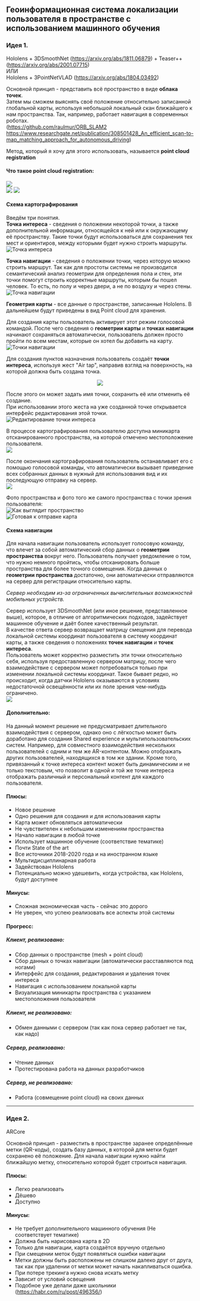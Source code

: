 ## Геоинформационная система локализации пользователя в пространстве с использованием машинного обучения

### Идея 1.  
Hololens + 3DSmoothNet (https://arxiv.org/abs/1811.06879)  + Teaser++ (https://arxiv.org/abs/2001.07715)  
ИЛИ  
Hololens + ЗPointNetVLAD (https://arxiv.org/abs/1804.03492)  

Основной принцип - представить всё пространство в виде **облака точек**.  
Затем мы сможем выяснять своё положение относительно записанной глобальной карты, используя небольшой локальный скан ближайшего к нам пространства. Так, например, работает навигация в современных роботах.  
(https://github.com/raulmur/ORB_SLAM2  
https://www.researchgate.net/publication/308501428_An_efficient_scan-to-map_matching_approach_for_autonomous_driving)  
  
  
Метод, который я хочу для этого использовать, называется **point cloud registration**  
  
#### Что такое **point cloud registration**:  
![](https://raw.githubusercontent.com/neka-nat/probreg/master/images/filterreg_fpfh.gif)  
![](https://github.com/zgojcic/3DSmoothNet/raw/master/figures/demo.png?raw=true)
![](http://geometryhub.net/images/globalregistration.jpg)
  
  
  
#### Схема картографирования
Введём три понятия.  
**Точка интереса** - сведения о положении некоторой точки, а также дополнительной информации, относящейся к ней или к окружающему её пространству. Такие точки будут использоваться для сохранения тех мест и ориентиров, между которыми будет нужно строить маршруты.  
![Точка интереса](https://github.com/wndenis/Innav/raw/master/media/poi2.jpg "Точка интереса")  
  

**Точка навигации** - сведения о положении точки, через которую можно строить маршрут. Так как для простоты системы не производится семантический анализ геометрии для определения пола и стен, эти точки помогут строить корректные маршруты, которым бы пошел человек. То есть, по полу и через двери, а не по воздуху и через стены.  
![Точка навигации](https://github.com/wndenis/Innav/raw/master/media/navpoint2.jpg "Точка навигации")
  
**Геометрия карты** - все данные о пространстве, записанные Hololens. В дальнейшем будут приведены в вид Point cloud для хранения.  
  
Для создания карты пользователь активирует этот режим голосовой командой. После чего сведения о **геометрии карты** и **точках навигации** начинают сохраняться автоматически, пользователь должен просто пройти по всем местам, которые он хотел бы добавить на карту.  
![Точки навигации](https://github.com/wndenis/Innav/raw/master/media/navpoints.jpg "Точки навигации")
  
  
Для создания пунктов назначения пользователь создаёт **точки интереса**, используя жест "Air tap", направив взгляд на поверхность, на которой должна быть создана точка.  
<p align="center"><img src="https://docs.microsoft.com/ru-ru/hololens/images/hololens-air-tap.gif"></p>  
  
После этого он может задать имя точки, сохранить её или отменить её создание.  
При использовании этого жеста на уже созданной точке открывается интерфейс редактирования этой точки.  
![Редактирование точки интереса](https://github.com/wndenis/Innav/raw/master/media/poi.jpg "Редактирование точки интереса")  
  
  
В процессе картографирования пользователю доступна миникарта отсканированного пространства, на которой отмечено местоположение пользователя.  
![](https://github.com/wndenis/Innav/raw/master/media/minimap.jpg)
  
  
После окончания картографирования пользователь останавливает его с помощью голосовой команды, что автоматически вызывает приведение всех собранных данных в нужный для использования вид и их последующую отправку на сервер.  
![](https://github.com/wndenis/Innav/raw/master/media/map_creation.png)  
  
  
Фото пространства и фото того же самого пространства с точки зрения пользователя:  
![Как выглядит пространство](https://github.com/wndenis/Innav/raw/master/media/raw.jpg "Как выглядит пространство")  
![Готовая к отправке карта](https://github.com/wndenis/Innav/raw/master/media/navpoint.jpg "Готовая к отправке карта")  
  
  
#### Схема навигации
Для начала навигации пользователь использует голосовую команду, что влечет за собой автоматический сбор данных о **геометрии пространства** вокруг него. Пользователь получает уведомление о том, что нужно немного пройтись, чтобы отсканировать больше пространства для более точного совмещения. Когда данных о **геометрии пространства** достаточно, они автоматически отправляются на сервер для регистрации относительно карты.  
  
*Сервер необходим из-за ограниченных вычислительных возможностей мобильных устройств.*  
  
Сервер использует 3DSmoothNet (или иное решение, представленное выше), которое, в отличие от алгоритмических подходов, задействует машинное обучение и даёт более качественный результат.  
В качестве ответа сервер возвращает матрицу смещения для перевода локальной системы координат пользователя в систему координат карты, а также сведения о положениях **точек навигации** и **точек интереса**.  
Пользователь может корректно разместить эти точки относительно себя, используя предоставленную сервером матрицу, после чего взаимодействие с сервером может потребоваться только при изменении локальной системы координат. Такое бывает редко, но происходит, когда датчки Hololens оказываются в условиях недостаточной освещённости или их поле зрения чем-нибудь ограничено.  
![](https://github.com/wndenis/Innav/raw/master/media/map_usage.png)  
  

#### Дополнительно:
На данный момент решение не предусматривает длительного взаимодействия с сервером, однако оно с лёгкостью может быть доработано для создания Shared experience и мультипользовательских систем. Например, для совместного взаимодействия нескольких пользователей с одним и тем же AR-контентом. Можно отображать других пользователей, находящихся в том же здании. Кроме того, привязанный к точке интереса контент может быть динамическим и не только текстовым, что позволит в одной и той же точке интереса отображать различный и персональный контент для каждого пользователя.  

#### Плюсы:
- Новое решение
- Одно решения для создания и для использования карты
- Карта может обновляться автоматически
- Не чувствителен к небольшим изменениям пространства
- Начало навигации в любой точке
- Использует машинное обучение (соответствие тематике)
- Почти State of the art
- Все источники 2018-2020 года и на иностранном языке
- Мультидисциплинарная работа
- Задействован Hololens
- Потенциально можно удешевить, когда устройства, как Hololens, будут доступнее
  
#### Минусы:
- Сложная экономическая часть - сейчас это дорого
- Не уверен, что успею реализовать все аспекты этой системы
  
#### Прогресс:
##### Клиент, реализовано:
- Сбор данных о пространстве (mesh + point cloud)
- Сбор данных о точках навигации (автоматически расставляются под ногами)
- Интерфейс для создания, редактирования и удаления точек интереса
- Навигация с использованием локальной карты
- Визуализация миникарты пространства с указанием местоположения пользователя
  
##### Клиент, не реализовано:
- Обмен данными с сервером (так как пока сервер работает не так, как надо)
  
##### Сервер, реализовано:
- Чтение данных
- Протестирована работа на данных разработчиков
  
##### Сервер, не реализовано:
- Работа (совмещение point cloud) на своих данных
  
---
### Идея 2.  
ARCore

Основной принцип - разместить в пространстве заранее определённые метки (QR-коды), создать базу данных, в которой для метки будет сохранено её положение.
Для начала навигации нужно найти ближайшую метку, относительно которой будет строиться навигация.

#### Плюсы:
 - Легко реализовать
 - Дёшево
 - Доступно

#### Минусы:
 - Не требует дополнительного машинного обучения (Не соответствует тематике)
 - Должна быть нарисована карта в 2D
 - Только для навигации, карта создаётся вручную отдельно
 - При смещении меток будут появляться ошибки навигации
 - Метки должны быть расположены не слишком далеко друг от друга, так как при удалении от метки может начать накапливаться ошибка.
 - При потере трекинга нужно снова искать метку
 - Зависит от условий освещения
 - Подобное уже делали даже школьники (https://habr.com/ru/post/496356/)
